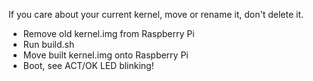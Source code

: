 If you care about your current kernel, move or rename it, don't delete it.

* Remove old kernel.img from Raspberry Pi
* Run build.sh
* Move built kernel.img onto Raspberry Pi
* Boot, see ACT/OK LED blinking! 
